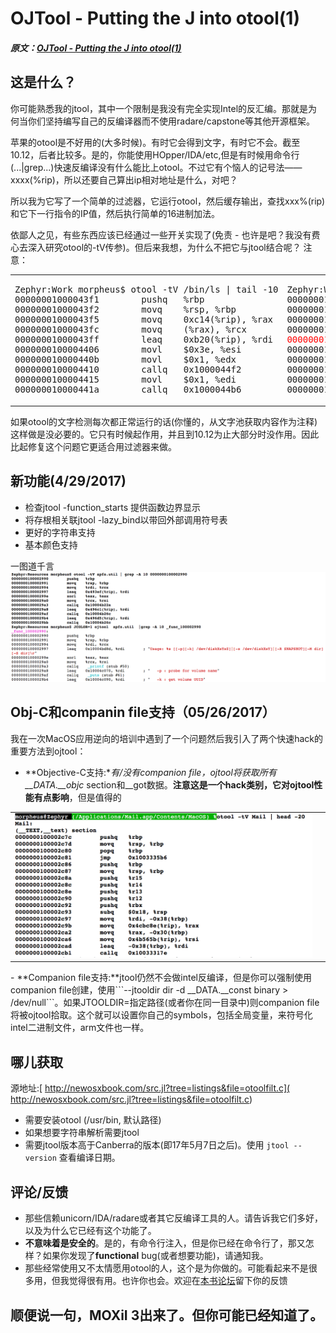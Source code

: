 # OJTool - Putting the J into otool(1)
##### 原文：[OJTool - Putting the J into otool(1)](http:/www.newosxbook.com/tools/ojtool.html)
## 这是什么？
你可能熟悉我的jtool，其中一个限制是我没有完全实现Intel的反汇编。那就是为何当你们坚持编写自己的反编译器而不使用radare/capstone等其他开源框架。

苹果的otool是不好用的(大多时候)。有时它会得到文字，有时它不会。截至10.12，后者比较多。是的，你能使用HOpper/IDA/etc,但是有时候用命令行(...|grep...)快速反编译没有什么能比上otool。不过它有个恼人的记号法——xxxx(%rip)，所以还要自己算出ip相对地址是什么，对吧？

所以我为它写了一个简单的过滤器，它运行otool，然后缓存输出，查找xxx%(rip)和它下一行指令的IP值，然后执行简单的16进制加法。

依鄙人之见，有些东西应该已经通过一些开关实现了(免责 - 也许是吧？我没有费心去深入研究otool的-tV传参)。但后来我想，为什么不把它与jtool结合呢？
注意：

<table>
<tr>
<td>
<pre>
Zephyr:Work morpheus$ otool -tV /bin/ls | tail -10
00000001000043f1        pushq   %rbp
00000001000043f2        movq    %rsp, %rbp
00000001000043f5        movq    0xc14(%rip), %rax
00000001000043fc        movq    (%rax), %rcx
00000001000043ff        leaq    0xb20(%rip), %rdi
0000000100004406        movl    $0x3e, %esi
000000010000440b        movl    $0x1, %edx
0000000100004410        callq   0x1000044f2
0000000100004415        movl    $0x1, %edi
000000010000441a        callq   0x1000044b6
</pre>
</td>
<td>
<pre>
Zephyr:Work morpheus$ ./otoolfilt /bin/ls | tail -10
00000001000043f1        pushq   %rbp
00000001000043f2        movq    %rsp, %rbp
00000001000043f5        movq    0x100005010, %rax
00000001000043fc        movq    (%rax), %rcx
<span style="color: red">00000001000043ff        leaq    0x100004f26, %rdi ;  usage: ls [-ABCFGHLOPRSTUWabcdefghiklmnopqrstuwx1] [file ...]\r;</span>
0000000100004406        movl    $0x3e, %esi
000000010000440b        movl    $0x1, %edx
0000000100004410        callq   0x1000044f2
0000000100004415        movl    $0x1, %edi
000000010000441a        callq   0x1000044b6
</pre>
</tr>
</table>

如果otool的文字检测每次都正常运行的话(你懂的，从文字池获取内容作为注释)这样做是没必要的。它只有时候起作用，并且到10.12为止大部分时没作用。因此比起修复这个问题它更适合用过滤器来做。

## 新功能(4/29/2017)

- 检查jtool -function_starts 提供函数边界显示
- 将存根相关联jtool -lazy_bind以带回外部调用符号表
- 更好的字符串支持
- 基本颜色支持

一图道千言
![](./images/ojtool417.png)

## Obj-C和companin file支持（05/26/2017）
我在一次MacOS应用逆向的培训中遇到了一个问题然后我引入了两个快速hack的重要方法到ojtool：

- **Objective-C支持:**有/没有companion file，ojtool将获取所有__DATA.__objc* section和__got数据。**注意这是一个hack类别，它对ojtool性能有点影响**，但是值得的
<table>
<tr>
<td>
<img src="./images/otoolsux.png" alt="" />
</td>
<td>
<img src="./images/otoolrox.png" alt="" />
</tr>
</table>
- **Companion file支持:**jtool仍然不会做intel反编译，但是你可以强制使用companion file创建，使用```--jtooldir dir -d __DATA.__const binary > /dev/null```。如果JTOOLDIR=指定路径(或者你在同一目录中)则companion file将被ojtool拾取。这个就可以设置你自己的symbols，包括全局变量，来符号化intel二进制文件，arm文件也一样。

## 哪儿获取
源地址:[ http://newosxbook.com/src.jl?tree=listings&file=otoolfilt.c]( http://newosxbook.com/src.jl?tree=listings&file=otoolfilt.c)

- 需要安装otool (/usr/bin, 默认路径)
- 如果想要字符串解析需要jtool
- 需要jtool版本高于Canberra的版本(即17年5月7日之后)。使用 ```jtool --version``` 查看编译日期。

## 评论/反馈

- 那些信赖unicorn/IDA/radare或者其它反编译工具的人。请告诉我它们多好，以及为什么它已经有这个功能了。
- **不意味着是安全的**。是的，有命令行注入，但是你已经在命令行了，那又怎样？如果你发现了**functional** bug(或者想要功能)，请通知我。
- 那些经常使用又不太情愿用otool的人，这个是为你做的。可能看起来不是很多用，但我觉得很有用。也许你也会。欢迎在[本书论坛](http://newosxbook.com/forum)留下你的反馈

## 顺便说一句，MOXiI 3出来了。但你可能已经知道了。